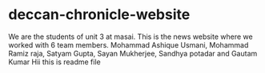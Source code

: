 # deccan-chronicle-website
We are the students of unit 3 at masai. This is the news website where we worked with 6 team members. Mohammad Ashique Usmani, Mohammad Ramiz raja, Satyam Gupta, Sayan Mukherjee, Sandhya potadar and Gautam Kumar
Hii this is readme file
